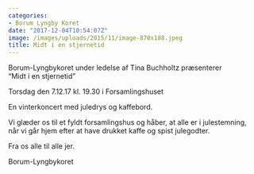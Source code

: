 ```yaml
---
categories:
- Borum Lyngby Koret
date: "2017-12-04T10:54:07Z"
image: /images/uploads/2015/11/image-870x188.jpeg
title: Midt i en stjernetid
---
```


Borum-Lyngbykoret under ledelse af Tina Buchholtz præsenterer  
“Midt i en stjernetid”

Torsdag den 7.12.17 kl. 19.30 i Forsamlingshuset

En vinterkoncert med juledrys og kaffebord.

Vi glæder os til et fyldt forsamlingshus og håber, at alle er i julestemning, når vi går hjem efter at have drukket kaffe og spist julegodter.

Fra os alle til alle jer.

Borum-Lyngbykoret